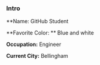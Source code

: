 ### Intro

**Name: GitHub Student

**Favorite Color: **  Blue and white

**Occupation:** Engineer

**Current City:** Bellingham
